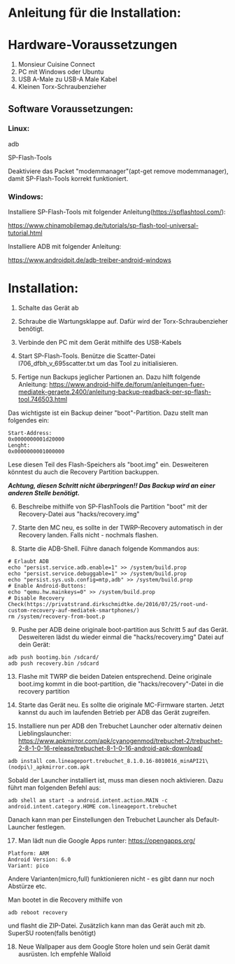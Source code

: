 # Anleitung für die Installation:


# Hardware-Voraussetzungen
1. Monsieur Cuisine Connect
2. PC mit Windows oder Ubuntu
3. USB A-Male zu USB-A Male Kabel
4. Kleinen Torx-Schraubenzieher 

## Software Voraussetzungen:

### Linux:
adb

SP-Flash-Tools

Deaktiviere das Packet "modemmanager"(apt-get remove modemmanager), damit SP-Flash-Tools korrekt funktioniert.

### Windows:
Installiere SP-Flash-Tools mit folgender Anleitung(https://spflashtool.com/):

https://www.chinamobilemag.de/tutorials/sp-flash-tool-universal-tutorial.html

Installiere ADB mit folgender Anleitung:

https://www.androidpit.de/adb-treiber-android-windows


# Installation:

1. Schalte das Gerät ab

2. Schraube die Wartungsklappe auf. Dafür wird der Torx-Schraubenzieher benötigt.

3. Verbinde den PC mit dem Gerät mithilfe des USB-Kabels

4. Start SP-Flash-Tools. Benütze die Scatter-Datei l706_dfbh_v_695scatter.txt um das Tool zu initialisieren.

5. Fertige nun Backups jeglicher Partionen an. Dazu hilft folgende Anleitung:
https://www.android-hilfe.de/forum/anleitungen-fuer-mediatek-geraete.2400/anleitung-backup-readback-per-sp-flash-tool.746503.html

Das wichtigste ist ein Backup deiner "boot"-Partition. Dazu stellt man folgendes ein:
```
Start-Address:
0x0000000001d20000
Lenght:
0x0000000001000000
```
Lese diesen Teil des Flash-Speichers als "boot.img" ein. Desweiteren könntest du auch die Recovery Partition backuppen.

***Achtung, diesen Schritt nicht überpringen!! Das Backup wird an einer anderen Stelle benötigt.*** 

6. Beschreibe mithilfe von SP-FlashTools die Partition "boot" mit der Recovery-Datei aus "hacks/recovery.img"

7. Starte den MC neu, es sollte in der TWRP-Recovery automatisch in der Recovery landen. Falls nicht - nochmals flashen.

8. Starte die ADB-Shell. Führe danach folgende Kommandos aus:
```
# Erlaubt ADB
echo "persist.service.adb.enable=1" >> /system/build.prop                                                 
echo "persist.service.debuggable=1" >> /system/build.prop
echo "persist.sys.usb.config=mtp,adb" >> /system/build.prop
# Enable Android-Buttons:
echo "qemu.hw.mainkeys=0" >> /system/build.prop
# Disable Recovery Check(https://privatstrand.dirkschmidtke.de/2016/07/25/root-und-custom-recovery-auf-mediatek-smartphones/)
rm /system/recovery-from-boot.p
```

9. Pushe per ADB  deine originale boot-partition aus Schritt 5 auf das Gerät.
Desweiteren lädst du wieder einmal die "hacks/recovery.img" Datei auf dein Gerät:
```
adb push bootimg.bin /sdcard/
adb push recovery.bin /sdcard
```

13. Flashe mit TWRP die beiden Dateien entsprechend.
Deine originale boot.img kommt in die boot-partition, die "hacks/recovery"-Datei in die recovery partition

15. Starte das Gerät neu. Es sollte die originale MC-Firmware starten.  Jetzt kannst du auch im laufenden Betrieb per ADB das Gerät zugreifen.

16. Installiere nun per ADB den Trebuchet Launcher oder alternativ deinen Lieblingslauncher:
https://www.apkmirror.com/apk/cyanogenmod/trebuchet-2/trebuchet-2-8-1-0-16-release/trebuchet-8-1-0-16-android-apk-download/

```
adb install com.lineageport.trebuchet_8.1.0.16-8010016_minAPI21\(nodpi\)_apkmirror.com.apk
```
Sobald der Launcher installiert ist, muss man diesen noch aktivieren. Dazu führt man folgenden Befehl aus:
```
adb shell am start -a android.intent.action.MAIN -c android.intent.category.HOME com.lineageport.trebuchet

```
Danach kann man per Einstellungen den Trebuchet Launcher als Default-Launcher festlegen.

17. Man lädt nun die Google Apps runter: https://opengapps.org/

```
Platform: ARM
Android Version: 6.0
Variant: pico
```

Andere Varianten(micro,full) funktionieren nicht - es gibt dann nur noch Abstürze etc.

Man bootet in die Recovery mithilfe von 
```
adb reboot recovery 
```
und flasht die ZIP-Datei. Zusätzlich kann man das Gerät auch mit zb. SuperSU rooten(falls benötigt)


18. Neue Wallpaper aus dem Google Store holen und sein Gerät damit ausrüsten. Ich empfehle Walloid
